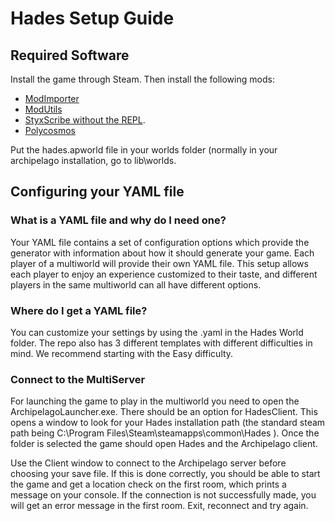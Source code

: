 # Hades Setup Guide

## Required Software

Install the game through Steam. Then install the following mods:

- [ModImporter](https://github.com/SGG-Modding/ModImporter/releases/tag/1.5.2)
- [ModUtils](https://github.com/SGG-Modding/ModUtil)
- [StyxScribe without the REPL](https://github.com/NaixGames/StyxScribeWithoutREPL).
- [Polycosmos](https://github.com/Naix99/Polycosmos/tree/main/Polycosmos)

Put the hades.apworld file in your worlds folder (normally in your archipelago installation, go to lib\worlds.

## Configuring your YAML file

### What is a YAML file and why do I need one?

Your YAML file contains a set of configuration options which provide the generator with information about how it should
generate your game. Each player of a multiworld will provide their own YAML file. This setup allows each player to enjoy
an experience customized to their taste, and different players in the same multiworld can all have different options.

### Where do I get a YAML file?

You can customize your settings by using the .yaml in the Hades World folder. The repo also has 3 different
templates with different difficulties in mind. We recommend starting with the Easy difficulty.

### Connect to the MultiServer

For launching the game to play in the multiworld you need to open the ArchipelagoLauncher.exe. There should be an option
for HadesClient. This opens a window to look for your Hades installation path (the standard steam path being 
C:\Program Files\Steam\steamapps\common\Hades ). Once the folder is selected the game should open Hades and the Archipelago client.

Use the Client window to connect to the Archipelago server before choosing your save file. If this is done correctly, you should
be able to start the game and get a location check on the first room, which prints a message on your console. If the connection
is not successfully made, you will get an error message in the first room. Exit, reconnect and try again.